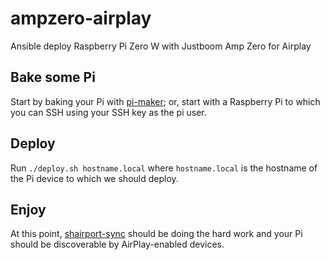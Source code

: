 # ampzero-airplay
Ansible deploy Raspberry Pi Zero W with Justboom Amp Zero for Airplay

## Bake some Pi

Start by baking your Pi with [pi-maker](https://github.com/bengoodwyn/pi-maker); or,
start with a Raspberry Pi to which you can SSH using your SSH key as the pi user.

## Deploy

Run `./deploy.sh hostname.local` where `hostname.local` is the hostname of the Pi device to which we should deploy.

## Enjoy

At this point, [shairport-sync](https://github.com/mikebrady/shairport-sync) should be doing the hard work and your Pi should be discoverable by AirPlay-enabled devices.
